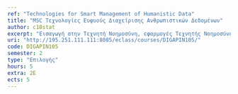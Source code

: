 ```yaml
---
ref: "Technologies for Smart Management of Humanistic Data"
title: "MSC Τεχνολογίες Ευφυούς Διαχείρισης Ανθρωπιστικών Δεδομένων"
author: c18stat
excerpt: "Εισαγωγή στην Τεχνητή Νοημοσύνη, εφαρμογές Τεχνητής Νοημοσύνης στις ανθρωπιστικές επιστήμες, εξαγωγή γνώσης από ανθρωπιστικά δεδομένα, βασικές αρχές συλλογιστικής, εξαγωγής συμπερασμού και αναπαράστασης γνώσης, διαγνωστικά συστήματα, υπολογιστική γλωσσολογία, Τεχνητή Νοημοσύνη στην ιστορική έρευνα, Τεχνητή Νοημοσύνη και εκπαίδευση, μοντελοποίηση μαθητή, ανάλυση συμπεριφοράς και Διαδίκτυο, μοντελοποίηση χρήστη. Πολυμεσικά και πολυτροπικά ανθρωπιστικά δεδομένα. Τεχνολογίες πολυμέσων και υπερμέσων, διαδικασίες παραγωγής πολυμεσικού περιεχομένου, αναπαράσταση, ψηφιοποίηση και κωδικοποίηση πληροφορίας, επεξεργασία, διαμόρφωση & διαχείριση περιεχομένου."
uri: "http://195.251.111.111:8085/eclass/courses/DIGAPIN105/"
code: DIGAPIN105
semester: 2
type: "Επιλογής"
hours: 5
extra: 2Ε
ects: 5
---
```

  
  
